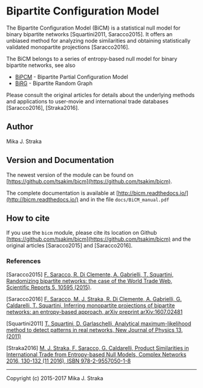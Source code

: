 # Bipartite Configuration Model

The Bipartite Configuration Model (BiCM) is a statistical null model for binary
bipartite networks \[Squartini2011, Saracco2015\]. It offers an unbiased method
for analyzing node similarities and obtaining statistically validated
monopartite projections \[Saracco2016\].

The BiCM belongs to a series of entropy-based null model for binary bipartite
networks, see also

* [BiPCM](https://github.com/tsakim/bipcm) - Bipartite Partial Configuration Model
* [BiRG](https://github.com/tsakim/birg) - Bipartite Random Graph

Please consult the original articles for details about the underlying methods
and applications to user-movie and international trade databases
\[Saracco2016\], \[Straka2016\].

## Author

Mika J. Straka

## Version and Documentation

The newest version of the module can be found on
[https://github.com/tsakim/bicm](https://github.com/tsakim/bicm).

The complete documentation is available at
[http://bicm.readthedocs.io/](http://bicm.readthedocs.io/) and in the file
`docs/BiCM_manual.pdf`

## How to cite

If you use the `bicm` module, please cite its location on Github
[https://github.com/tsakim/bicm](https://github.com/tsakim/bicm) and the
original articles \[Saracco2015\] and \[Saracco2016\]. 

### References

\[Saracco2015\] [F. Saracco, R. Di Clemente, A. Gabrielli, T. Squartini, Randomizing bipartite networks: the case of the World Trade Web, Scientific Reports 5, 10595 (2015)](http://www.nature.com/articles/srep10595).

\[Saracco2016\] [F. Saracco, M. J. Straka, R. Di Clemente, A. Gabrielli, G. Caldarelli, T. Squartini, Inferring monopartite projections of bipartite networks: an entropy-based approach, arXiv preprint arXiv:1607.02481](https://arxiv.org/abs/1607.02481)

\[Squartini2011\] [T. Squartini, D. Garlaschelli, Analytical maximum-likelihood method to detect patterns in real networks, New Journal of Physics 13, (2011)](http://iopscience.iop.org/article/10.1088/1367-2630/13/8/083001)

\[Straka2016\] [M. J. Straka, F. Saracco, G. Caldarelli, Product Similarities in International Trade from Entropy-based Null Models, Complex Networks 2016, 130-132 (11 2016), ISBN 978-2-9557050-1-8](http://www.complexnetworks.org/BookOfAbstractCNA16.pdf)

---
Copyright (c) 2015-2017 Mika J. Straka 
